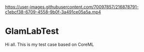 

https://user-images.githubusercontent.com/70097857/216878791-c1ebcf38-6709-4558-9b0f-3a491ce05a5a.mp4

# GlamLabTest

Hi all.
This is my test case based on CoreML
